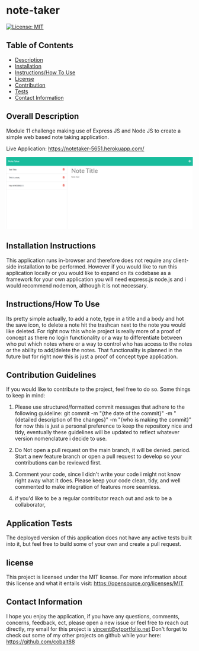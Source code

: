 # note-taker

[![License: MIT](https://img.shields.io/badge/License-MIT-yellow.svg)](https://opensource.org/licenses/MIT)

 ## Table of Contents

- [Description](#overall-description)
- [Installation](#installation-instructions)
- [Instructions/How To Use](#instructions/how-to-use)
- [License](#license)
- [Contribution](#contribution-guidelines)
- [Tests](#application-tests)
- [Contact Information](#contact-information)



 ## Overall Description 

Module 11 challenge making use of Express JS and Node JS to create a simple web based note taking application.

Live Application: https://notetaker-5651.herokuapp.com/ 

 ![Alt text](./public/assets/images/localhost_3009_notes.png)

 ## Installation Instructions
This application runs in-browser and therefore does not require any client-side installation to be performed. However if you would like to run this application locally or you would like to expand on its codebase as a framework for your own application you will need express.js node.js and i would recommend nodemon, although it is not necessary.

 ## Instructions/How To Use
  Its pretty simple actually, to add a note, type in a title and a body and hot the save icon, to delete a note hit the trashcan next to the note you would like deleted. 
  For right now this whole project is really more of a proof of concept as there no login functionality or a way to differentiate between who put which notes where or a way to control who has access to the notes or the ability to add/delete the notes. 
  That functionality is planned in the future but for right now this is just a proof of concept type application. 

 

 ## Contribution Guidelines
 If you would like to contribute to the project, feel free to do so. Some things to keep in mind:

 1. Please use structured/formatted commit messages that adhere to the following guideline: git commit -m "{the date of the commit}" -m "{detailed description of the changes}" -m "{who is making the commit}"
 for now this is just a personal preference to keep the repository nice and tidy, eventually these guidelines will be updated to reflect whatever version nomenclature i decide to use. 

 2. Do Not open a pull request on the main branch, it will be denied. period. Start a new feature branch or open a pull request to develop so your contributions can be reviewed first. 

 3. Comment your code, since I didn't write your code i might not know right away what it does. Please keep your code clean, tidy, and well commented to make integration of features more seamless. 

 4. if you'd like to be a regular contributor reach out and ask to be a collaborator, 

 ## Application Tests

The deployed version of this application does not have any active tests built into it, but feel free to build some of your own and create a pull request.


## license
  This project is licensed under the MIT license.
  For more information about this license and what it entails visit: https://opensource.org/licenses/MIT

 ## Contact Information
I hope you enjoy the application, if you have any questions, comments, concerns, feedback, ect, 
please open a new issue or feel free to reach out directly, my email for this project is vincent@vtportfolio.net
Don't forget to check out some of my other projects on github while your here: https://github.com/cobalt88